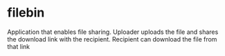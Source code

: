 # filebin
Application that enables file sharing. Uploader uploads the file and shares the download link with the recipient. Recipient can download the file from that link
